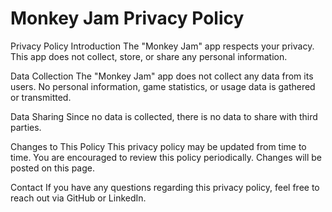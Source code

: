 # Monkey Jam Privacy Policy
Privacy Policy
Introduction
The "Monkey Jam" app respects your privacy. This app does not collect, store, or share any personal information.

Data Collection
The "Monkey Jam" app does not collect any data from its users. No personal information, game statistics, or usage data is gathered or transmitted.

Data Sharing
Since no data is collected, there is no data to share with third parties.

Changes to This Policy
This privacy policy may be updated from time to time. You are encouraged to review this policy periodically. Changes will be posted on this page.

Contact
If you have any questions regarding this privacy policy, feel free to reach out via GitHub or LinkedIn.
